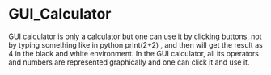 # GUI_Calculator
GUI calculator is only a calculator but one can use it by clicking buttons, not by typing something like in python print(2+2) , and then will get the result as 4 in the black and white environment. In the GUI calculator, all its operators and numbers are represented graphically and one can click it and use it.
